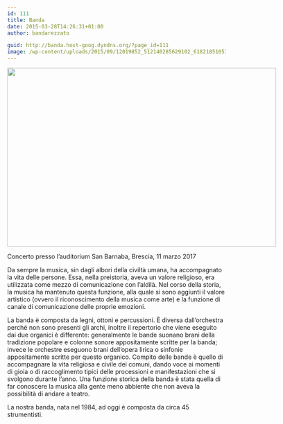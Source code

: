 ```yaml
---
id: 111
title: Banda
date: 2015-03-28T14:26:31+01:00
author: bandarezzato

guid: http://banda.host-goog.dyndns.org/?page_id=111
image: /wp-content/uploads/2015/09/12019852_512140285629102_6182185105710456962_n-672x372.jpg
---
```

<div id="attachment_813" style="width: 970px" class="wp-caption aligncenter">
  <a href="https://i1.wp.com/www.bandacomunalerezzato.it/wp-content/uploads/2015/03/bb.jpg"><img aria-describedby="caption-attachment-813" loading="lazy" class="wp-image-813 size-full" src="https://i1.wp.com/www.bandacomunalerezzato.it/wp-content/uploads/2015/03/bb.jpg?resize=620%2C413" alt="" width="620" height="413" srcset="https://i1.wp.com/www.bandacomunalerezzato.it/wp-content/uploads/2015/03/bb.jpg?w=960 960w, https://i1.wp.com/www.bandacomunalerezzato.it/wp-content/uploads/2015/03/bb.jpg?resize=300%2C200 300w, https://i1.wp.com/www.bandacomunalerezzato.it/wp-content/uploads/2015/03/bb.jpg?resize=768%2C512 768w, https://i1.wp.com/www.bandacomunalerezzato.it/wp-content/uploads/2015/03/bb.jpg?resize=216%2C144 216w, https://i1.wp.com/www.bandacomunalerezzato.it/wp-content/uploads/2015/03/bb.jpg?resize=272%2C182 272w" sizes="(max-width: 620px) 100vw, 620px" data-recalc-dims="1" /></a>
  
  <p id="caption-attachment-813" class="wp-caption-text">
    Concerto presso l&#8217;auditorium San Barnaba, Brescia, 11 marzo 2017
  </p>
</div>

Da sempre la musica, sin dagli albori della civiltà umana, ha accompagnato la vita delle persone. Essa, nella preistoria, aveva un valore religioso, era utilizzata come mezzo di comunicazione con l’aldilà. Nel corso della storia, la musica ha mantenuto questa funzione, alla quale si sono aggiunti il valore artistico (ovvero il riconoscimento della musica come arte) e la funzione di canale di comunicazione delle proprie emozioni.&nbsp;

La banda è composta da legni, ottoni e percussioni. È diversa dall’orchestra perché non sono presenti gli archi, inoltre il repertorio che viene eseguito dai due organici è differente: generalmente le bande suonano brani della tradizione popolare e colonne sonore appositamente scritte per la banda; invece le orchestre eseguono brani dell’opera lirica o sinfonie appositamente scritte per questo organico. Compito delle bande è quello di accompagnare la vita religiosa e civile dei comuni, dando voce ai momenti di gioia o di raccoglimento tipici delle processioni e manifestazioni che si svolgono durante l’anno. Una funzione storica della banda è stata quella di far conoscere la musica alla gente meno abbiente che non aveva la possibilità di andare a teatro.&nbsp;

La nostra banda, nata nel 1984, ad oggi è composta da circa 45 strumentisti.